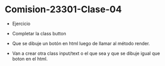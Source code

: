 # Comision-23301-Clase-04

* Ejercicio

* Completar la class button
* Que se dibuje un botón en html luego de llamar al método render.
* Van a crear otra class input/text o el que sea y que se dibuje igual que boton en el html.